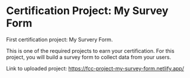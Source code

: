 # Certification Project: My Survey Form

First certification project: My Survery Form.

This is one of the required projects to earn your certification.
For this project, you will build a survey form to collect data from your users.

Link to uploaded project: https://fcc-project-my-survey-form.netlify.app/
